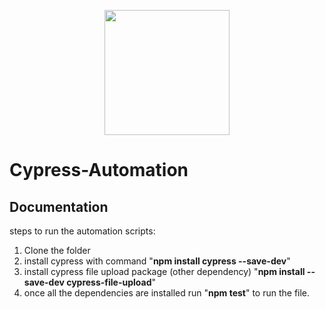 <p align="center">
  <img src="https://cloud.githubusercontent.com/assets/1268976/20607953/d7ae489c-b24a-11e6-9cc4-91c6c74c5e88.png" width="200"/>
</p>

# Cypress-Automation

## Documentation
 steps to run the automation scripts:
   1. Clone the folder
   2. install cypress with command "**npm install cypress --save-dev**"
   3. install cypress file upload package (other dependency) "**npm install --save-dev cypress-file-upload**"
   4. once all the dependencies are installed run "**npm test**" to run the file.
